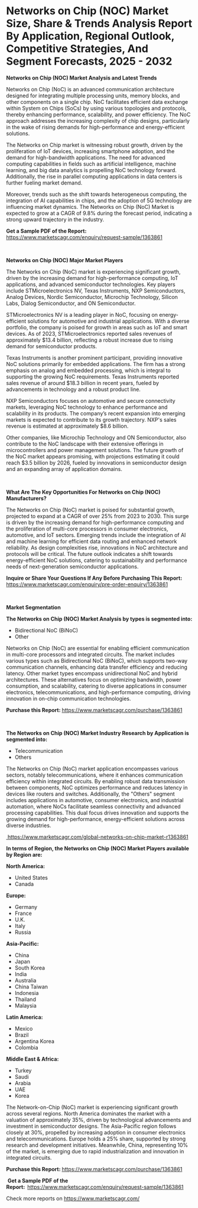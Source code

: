 <p><h1>Networks on Chip (NOC) Market Size, Share & Trends Analysis Report By Application, Regional Outlook, Competitive Strategies, And Segment Forecasts, 2025 - 2032</h1></p><p><strong>Networks on Chip (NOC) Market Analysis and Latest Trends</strong></p>
<p><p>Networks on Chip (NoC) is an advanced communication architecture designed for integrating multiple processing units, memory blocks, and other components on a single chip. NoC facilitates efficient data exchange within System on Chips (SoCs) by using various topologies and protocols, thereby enhancing performance, scalability, and power efficiency. The NoC approach addresses the increasing complexity of chip designs, particularly in the wake of rising demands for high-performance and energy-efficient solutions.</p><p>The Networks on Chip market is witnessing robust growth, driven by the proliferation of IoT devices, increasing smartphone adoption, and the demand for high-bandwidth applications. The need for advanced computing capabilities in fields such as artificial intelligence, machine learning, and big data analytics is propelling NoC technology forward. Additionally, the rise in parallel computing applications in data centers is further fueling market demand.</p><p>Moreover, trends such as the shift towards heterogeneous computing, the integration of AI capabilities in chips, and the adoption of 5G technology are influencing market dynamics. The Networks on Chip (NoC) Market is expected to grow at a CAGR of 9.8% during the forecast period, indicating a strong upward trajectory in the industry.</p></p>
<p><strong>Get a Sample PDF of the Report:&nbsp;</strong> <a href="https://www.marketscagr.com/enquiry/request-sample/1363861?utm_campaign=2307&utm_medium=2&utm_source=Github&utm_content=ia&utm_term=28022025&utm_id=networks-on-chip-noc">https://www.marketscagr.com/enquiry/request-sample/1363861</a></p>
<p>&nbsp;</p>
<p><strong>Networks on Chip (NOC) Major Market Players</strong></p>
<p><p>The Networks on Chip (NoC) market is experiencing significant growth, driven by the increasing demand for high-performance computing, IoT applications, and advanced semiconductor technologies. Key players include STMicroelectronics NV, Texas Instruments, NXP Semiconductors, Analog Devices, Nordic Semiconductor, Microchip Technology, Silicon Labs, Dialog Semiconductor, and ON Semiconductor.</p><p>STMicroelectronics NV is a leading player in NoC, focusing on energy-efficient solutions for automotive and industrial applications. With a diverse portfolio, the company is poised for growth in areas such as IoT and smart devices. As of 2023, STMicroelectronics reported sales revenues of approximately $13.4 billion, reflecting a robust increase due to rising demand for semiconductor products.</p><p>Texas Instruments is another prominent participant, providing innovative NoC solutions primarily for embedded applications. The firm has a strong emphasis on analog and embedded processing, which is integral to supporting the growing NoC requirements. Texas Instruments reported sales revenue of around $18.3 billion in recent years, fueled by advancements in technology and a robust product line.</p><p>NXP Semiconductors focuses on automotive and secure connectivity markets, leveraging NoC technology to enhance performance and scalability in its products. The company’s recent expansion into emerging markets is expected to contribute to its growth trajectory. NXP's sales revenue is estimated at approximately $8.6 billion.</p><p>Other companies, like Microchip Technology and ON Semiconductor, also contribute to the NoC landscape with their extensive offerings in microcontrollers and power management solutions. The future growth of the NoC market appears promising, with projections estimating it could reach $3.5 billion by 2026, fueled by innovations in semiconductor design and an expanding array of application domains.</p></p>
<p>&nbsp;</p>
<p><strong>What Are The Key Opportunities For Networks on Chip (NOC) Manufacturers?</strong></p>
<p><p>The Networks on Chip (NoC) market is poised for substantial growth, projected to expand at a CAGR of over 25% from 2023 to 2030. This surge is driven by the increasing demand for high-performance computing and the proliferation of multi-core processors in consumer electronics, automotive, and IoT sectors. Emerging trends include the integration of AI and machine learning for efficient data routing and enhanced network reliability. As design complexities rise, innovations in NoC architecture and protocols will be critical. The future outlook indicates a shift towards energy-efficient NoC solutions, catering to sustainability and performance needs of next-generation semiconductor applications.</p></p>
<p><strong>Inquire or Share Your Questions If Any Before Purchasing This Report:</strong> <a href="https://www.marketscagr.com/enquiry/pre-order-enquiry/1363861?utm_campaign=2307&utm_medium=2&utm_source=Github&utm_content=ia&utm_term=28022025&utm_id=networks-on-chip-noc">https://www.marketscagr.com/enquiry/pre-order-enquiry/1363861</a></p>
<p>&nbsp;</p>
<p><strong>Market Segmentation</strong></p>
<p><strong>The Networks on Chip (NOC) Market Analysis by types is segmented into:</strong></p>
<p><ul><li>Bidirectional NoC (BiNoC)</li><li>Other</li></ul></p>
<p><p>Networks on Chip (NoC) are essential for enabling efficient communication in multi-core processors and integrated circuits. The market includes various types such as Bidirectional NoC (BiNoC), which supports two-way communication channels, enhancing data transfer efficiency and reducing latency. Other market types encompass unidirectional NoC and hybrid architectures. These alternatives focus on optimizing bandwidth, power consumption, and scalability, catering to diverse applications in consumer electronics, telecommunications, and high-performance computing, driving innovation in on-chip communication technologies.</p></p>
<p><strong>Purchase this Report:&nbsp;</strong><a href="https://www.marketscagr.com/purchase/1363861?utm_campaign=2307&utm_medium=2&utm_source=Github&utm_content=ia&utm_term=28022025&utm_id=networks-on-chip-noc">https://www.marketscagr.com/purchase/1363861</a></p>
<p>&nbsp;</p>
<p><strong>The Networks on Chip (NOC) Market Industry Research by Application is segmented into:</strong></p>
<p><ul><li>Telecommunication</li><li>Others</li></ul></p>
<p><p>The Networks on Chip (NoC) market application encompasses various sectors, notably telecommunications, where it enhances communication efficiency within integrated circuits. By enabling robust data transmission between components, NoC optimizes performance and reduces latency in devices like routers and switches. Additionally, the "Others" segment includes applications in automotive, consumer electronics, and industrial automation, where NoCs facilitate seamless connectivity and advanced processing capabilities. This dual focus drives innovation and supports the growing demand for high-performance, energy-efficient solutions across diverse industries.</p></p>
<p><a href="https://www.marketscagr.com/global-networks-on-chip-market-r1363861?utm_campaign=2307&utm_medium=2&utm_source=Github&utm_content=ia&utm_term=28022025&utm_id=networks-on-chip-noc">&nbsp;https://www.marketscagr.com/global-networks-on-chip-market-r1363861</a></p>
<p><strong>In terms of Region, the Networks on Chip (NOC) Market Players available by Region are:</strong></p>
<p>
    <p> <strong> North America: </strong>
        <ul>
            <li>United States</li>
            <li>Canada</li>
        </ul>
        </p> 
    <p> <strong> Europe: </strong>
        <ul>
            <li>Germany</li>
            <li>France</li>
            <li>U.K.</li>
            <li>Italy</li>
            <li>Russia</li>
        </ul>
        </p> 
    <p> <strong> Asia-Pacific: </strong>
        <ul>
            <li>China</li>
            <li>Japan</li>
            <li>South Korea</li>
            <li>India</li>
            <li>Australia</li>
            <li>China Taiwan</li>
            <li>Indonesia</li>
            <li>Thailand</li>
            <li>Malaysia</li>
        </ul>
        </p> 
    <p> <strong> Latin America: </strong>
        <ul>
            <li>Mexico</li>
            <li>Brazil</li>
            <li>Argentina Korea</li>
            <li>Colombia</li>
        </ul>
        </p> 
    <p> <strong> Middle East & Africa: </strong>
        <ul>
            <li>Turkey</li>
            <li>Saudi</li>
            <li>Arabia</li>
            <li>UAE</li>
            <li>Korea</li>
        </ul>
    </p>
    </p>
<p><p>The Network-on-Chip (NoC) market is experiencing significant growth across several regions. North America dominates the market with a valuation of approximately 35%, driven by technological advancements and investment in semiconductor designs. The Asia-Pacific region follows closely at 30%, propelled by increasing adoption in consumer electronics and telecommunications. Europe holds a 25% share, supported by strong research and development initiatives. Meanwhile, China, representing 10% of the market, is emerging due to rapid industrialization and innovation in integrated circuits.</p></p>
<p><strong>Purchase this Report: </strong><a href="https://www.marketscagr.com/purchase/1363861?utm_campaign=2307&utm_medium=2&utm_source=Github&utm_content=ia&utm_term=28022025&utm_id=networks-on-chip-noc">https://www.marketscagr.com/purchase/1363861</a></p>
<p>&nbsp;<strong>Get a Sample PDF of the Report:&nbsp;&nbsp;</strong><a href="https://www.marketscagr.com/enquiry/request-sample/1363861?utm_campaign=2307&utm_medium=2&utm_source=Github&utm_content=ia&utm_term=28022025&utm_id=networks-on-chip-noc">https://www.marketscagr.com/enquiry/request-sample/1363861</a></p>
<p><strong></strong></p>
<p>Check more reports on <a href="https://www.marketscagr.com/?utm_campaign=2307&utm_medium=2&utm_source=Github&utm_content=ia&utm_term=28022025&utm_id=networks-on-chip-noc">https://www.marketscagr.com/</a></p>